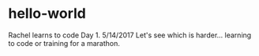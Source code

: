 # hello-world
Rachel learns to code Day 1. 5/14/2017
Let's see which is harder... learning to code or training for a marathon.
